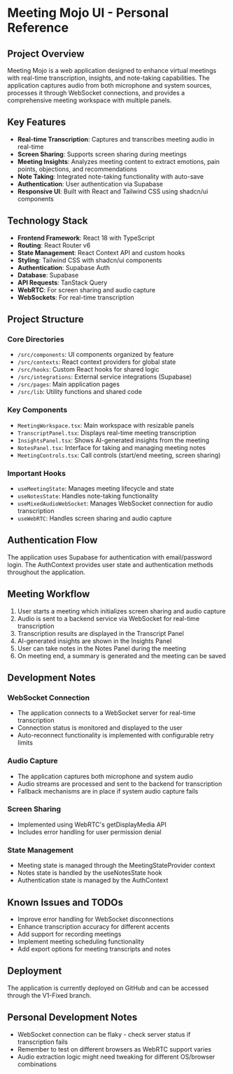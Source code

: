 # Meeting Mojo UI - Personal Reference

## Project Overview
Meeting Mojo is a web application designed to enhance virtual meetings with real-time transcription, insights, and note-taking capabilities. The application captures audio from both microphone and system sources, processes it through WebSocket connections, and provides a comprehensive meeting workspace with multiple panels.

## Key Features
- **Real-time Transcription**: Captures and transcribes meeting audio in real-time
- **Screen Sharing**: Supports screen sharing during meetings
- **Meeting Insights**: Analyzes meeting content to extract emotions, pain points, objections, and recommendations
- **Note Taking**: Integrated note-taking functionality with auto-save
- **Authentication**: User authentication via Supabase
- **Responsive UI**: Built with React and Tailwind CSS using shadcn/ui components

## Technology Stack
- **Frontend Framework**: React 18 with TypeScript
- **Routing**: React Router v6
- **State Management**: React Context API and custom hooks
- **Styling**: Tailwind CSS with shadcn/ui components
- **Authentication**: Supabase Auth
- **Database**: Supabase
- **API Requests**: TanStack Query
- **WebRTC**: For screen sharing and audio capture
- **WebSockets**: For real-time transcription

## Project Structure

### Core Directories
- `/src/components`: UI components organized by feature
- `/src/contexts`: React context providers for global state
- `/src/hooks`: Custom React hooks for shared logic
- `/src/integrations`: External service integrations (Supabase)
- `/src/pages`: Main application pages
- `/src/lib`: Utility functions and shared code

### Key Components
- `MeetingWorkspace.tsx`: Main workspace with resizable panels
- `TranscriptPanel.tsx`: Displays real-time meeting transcription
- `InsightsPanel.tsx`: Shows AI-generated insights from the meeting
- `NotesPanel.tsx`: Interface for taking and managing meeting notes
- `MeetingControls.tsx`: Call controls (start/end meeting, screen sharing)

### Important Hooks
- `useMeetingState`: Manages meeting lifecycle and state
- `useNotesState`: Handles note-taking functionality
- `useMixedAudioWebSocket`: Manages WebSocket connection for audio transcription
- `useWebRTC`: Handles screen sharing and audio capture

## Authentication Flow
The application uses Supabase for authentication with email/password login. The AuthContext provides user state and authentication methods throughout the application.

## Meeting Workflow
1. User starts a meeting which initializes screen sharing and audio capture
2. Audio is sent to a backend service via WebSocket for real-time transcription
3. Transcription results are displayed in the Transcript Panel
4. AI-generated insights are shown in the Insights Panel
5. User can take notes in the Notes Panel during the meeting
6. On meeting end, a summary is generated and the meeting can be saved

## Development Notes

### WebSocket Connection
- The application connects to a WebSocket server for real-time transcription
- Connection status is monitored and displayed to the user
- Auto-reconnect functionality is implemented with configurable retry limits

### Audio Capture
- The application captures both microphone and system audio
- Audio streams are processed and sent to the backend for transcription
- Fallback mechanisms are in place if system audio capture fails

### Screen Sharing
- Implemented using WebRTC's getDisplayMedia API
- Includes error handling for user permission denial

### State Management
- Meeting state is managed through the MeetingStateProvider context
- Notes state is handled by the useNotesState hook
- Authentication state is managed by the AuthContext

## Known Issues and TODOs
- Improve error handling for WebSocket disconnections
- Enhance transcription accuracy for different accents
- Add support for recording meetings
- Implement meeting scheduling functionality
- Add export options for meeting transcripts and notes

## Deployment
The application is currently deployed on GitHub and can be accessed through the V1-Fixed branch.

## Personal Development Notes
- WebSocket connection can be flaky - check server status if transcription fails
- Remember to test on different browsers as WebRTC support varies
- Audio extraction logic might need tweaking for different OS/browser combinations

